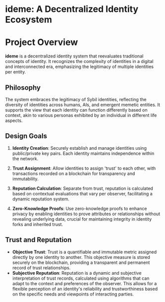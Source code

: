 # ideme: A Decentralized Identity Ecosystem

# Project Overview

**ideme** is a decentralized identity system that reevaluates traditional concepts of identity. It recognizes the complexity of identities in a digital and interconnected era, emphasizing the legitimacy of multiple identities per entity.

## Philosophy

The system embraces the legitimacy of Sybil identities, reflecting the diversity of identities across humans, AIs, and emergent memetic entities. It supports the view that each identity can function differently based on context, akin to various personas exhibited by an individual in different life aspects.

## Design Goals

1. **Identity Creation**: Securely establish and manage identities using public/private key pairs. Each identity maintains independence within the network.

2. **Trust Assignment**: Allow identities to assign 'trust' to each other, with transactions recorded on a blockchain for transparency and immutability.

3. **Reputation Calculation**: Separate from trust, reputation is calculated based on contextual evaluations that vary per observer, facilitating a dynamic reputation system.

4. **Zero-Knowledge Proofs**: Use zero-knowledge proofs to enhance privacy by enabling identities to prove attributes or relationships without revealing underlying data, crucial for maintaining integrity in identity forks and inherited trust.

## Trust and Reputation

- **Objective Trust**: Trust is a quantifiable and immutable metric assigned directly by one identity to another. This objective measure is stored securely on the blockchain, providing a transparent and permanent record of trust relationships.
- **Subjective Reputation**: Reputation is a dynamic and subjective interpretation of trust records, calculated using algorithms that can adapt to the context and preferences of the observer. This allows for a flexible perception of an identity's reliability and trustworthiness based on the specific needs and viewpoints of interacting parties.
